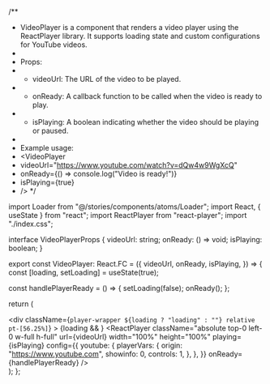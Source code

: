 /**
 * VideoPlayer is a component that renders a video player using the ReactPlayer library. It supports loading state and custom configurations for YouTube videos.
 *
 * Props:
 * - videoUrl: The URL of the video to be played.
 * - onReady: A callback function to be called when the video is ready to play.
 * - isPlaying: A boolean indicating whether the video should be playing or paused.
 *
 * Example usage:
 * <VideoPlayer
 *   videoUrl="https://www.youtube.com/watch?v=dQw4w9WgXcQ"
 *   onReady={() => console.log("Video is ready!")}
 *   isPlaying={true}
 * />
 */

import Loader from "@/stories/components/atoms/Loader";
import React, { useState } from "react";
import ReactPlayer from "react-player";
import "./index.css";

interface VideoPlayerProps {
  videoUrl: string;
  onReady: () => void;
  isPlaying: boolean;
}

export const VideoPlayer: React.FC<VideoPlayerProps> = ({
  videoUrl,
  onReady,
  isPlaying,
}) => {
  const [loading, setLoading] = useState(true);

  const handlePlayerReady = () => {
    setLoading(false);
    onReady();
  };

  return (
    <div className="video-wrapper mt-8 rounded-lg overflow-hidden relative w-full lg:w-[600px] xl:w-[900px] 2xl:w-[1200px] mb-8 max-w-full">
      <div
        className={`player-wrapper ${loading ? "loading" : ""} relative pt-[56.25%]`}
      >
        {loading && <Loader />}
        <ReactPlayer
          className="absolute top-0 left-0 w-full h-full"
          url={videoUrl}
          width="100%"
          height="100%"
          playing={isPlaying}
          config={{
            youtube: {
              playerVars: {
                origin: "https://www.youtube.com",
                showinfo: 0,
                controls: 1,
              },
            },
          }}
          onReady={handlePlayerReady}
        />
      </div>
    </div>
  );
};
